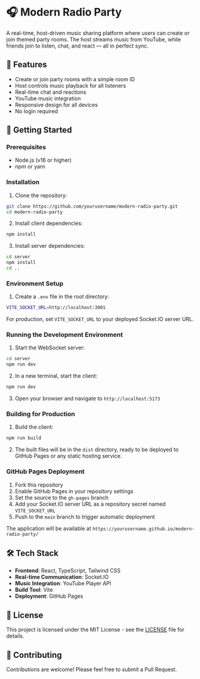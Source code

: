# 🎧 Modern Radio Party

A real-time, host-driven music sharing platform where users can create or join themed party rooms. The host streams music from YouTube, while friends join to listen, chat, and react — all in perfect sync.

## 🌟 Features

- Create or join party rooms with a simple room ID
- Host controls music playback for all listeners
- Real-time chat and reactions
- YouTube music integration
- Responsive design for all devices
- No login required

## 🚀 Getting Started

### Prerequisites

- Node.js (v16 or higher)
- npm or yarn

### Installation

1. Clone the repository:
```bash
git clone https://github.com/yourusername/modern-radio-party.git
cd modern-radio-party
```

2. Install client dependencies:
```bash
npm install
```

3. Install server dependencies:
```bash
cd server
npm install
cd ..
```

### Environment Setup

1. Create a `.env` file in the root directory:
```bash
VITE_SOCKET_URL=http://localhost:3001
```

For production, set `VITE_SOCKET_URL` to your deployed Socket.IO server URL.

### Running the Development Environment

1. Start the WebSocket server:
```bash
cd server
npm run dev
```

2. In a new terminal, start the client:
```bash
npm run dev
```

3. Open your browser and navigate to `http://localhost:5173`

### Building for Production

1. Build the client:
```bash
npm run build
```

2. The built files will be in the `dist` directory, ready to be deployed to GitHub Pages or any static hosting service.

### GitHub Pages Deployment

1. Fork this repository
2. Enable GitHub Pages in your repository settings
3. Set the source to the `gh-pages` branch
4. Add your Socket.IO server URL as a repository secret named `VITE_SOCKET_URL`
5. Push to the `main` branch to trigger automatic deployment

The application will be available at `https://yourusername.github.io/modern-radio-party/`

## 🛠️ Tech Stack

- **Frontend**: React, TypeScript, Tailwind CSS
- **Real-time Communication**: Socket.IO
- **Music Integration**: YouTube Player API
- **Build Tool**: Vite
- **Deployment**: GitHub Pages

## 📝 License

This project is licensed under the MIT License - see the [LICENSE](LICENSE) file for details.

## 🤝 Contributing

Contributions are welcome! Please feel free to submit a Pull Request.
